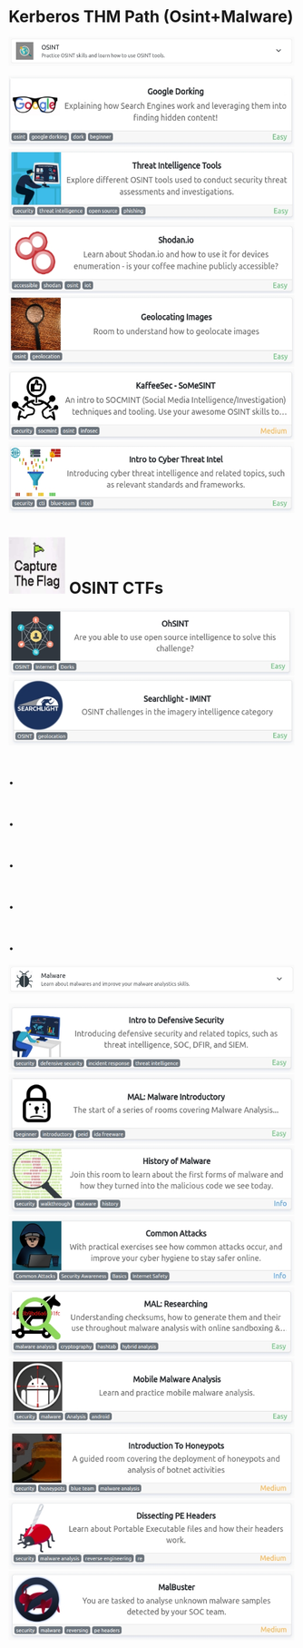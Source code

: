 
# Kerberos THM Path (Osint+Malware)


<img src="images/OSINT.png">

  [<img src="images/1.jpg" width="550" height="126">](https://tryhackme.com/room/googledorking)
  [<img src="images/2.jpg" width="550" height="126">](https://tryhackme.com/room/threatinteltools)
  [<img src="images/3.jpg" width="550" height="126">](https://tryhackme.com/room/shodan)
  [<img src="images/4.jpg" width="550" height="126">](https://tryhackme.com/room/geolocatingimages)
  [<img src="images/5.jpg" width="550" height="126">](https://tryhackme.com/room/somesint)
  [<img src="images/6.jpg" width="550" height="126">](https://tryhackme.com/room/cyberthreatintel)

 # <img src="images/osint.jpeg" width="100" height="100">  OSINT CTFs 
  
  [<img src="images/7.jpg">](https://tryhackme.com/room/ohsint)
  [<img src="images/8.jpg">](https://tryhackme.com/room/searchlightosint)

   # .
   # .
   # .
   # .
   # .

<img src="images/Malware.png">

  [<img src="images/9.jpg">](https://tryhackme.com/room/defensivesecurityhq)
  [<img src="images/10.jpg">](https://tryhackme.com/room/malmalintroductory)
  [<img src="images/11.jpg">](https://tryhackme.com/room/historyofmalware)
  [<img src="images/12.jpg">](https://tryhackme.com/room/commonattacks)
  [<img src="images/13.jpg">](https://tryhackme.com/room/malresearching)
  [<img src="images/14.jpg">](https://tryhackme.com/room/mma)
  [<img src="images/15.jpg">](https://tryhackme.com/room/introductiontohoneypots)
  [<img src="images/16.jpg">](https://tryhackme.com/room/dissectingpeheaders)
  [<img src="images/17.jpg">](https://tryhackme.com/room/malbuster)
